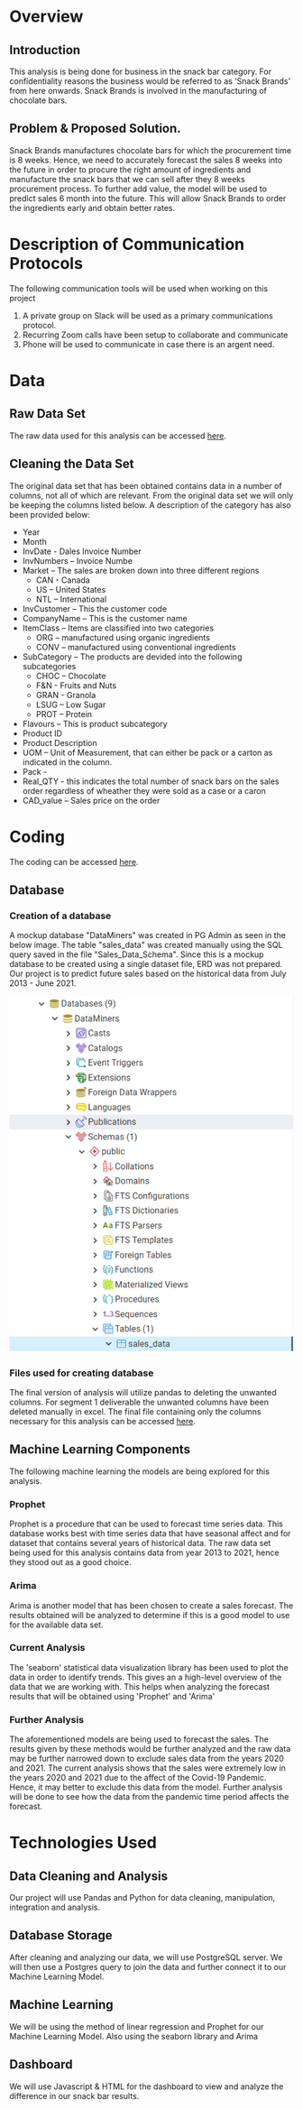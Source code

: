 # Overview

## Introduction
This analysis is being done for business in the snack bar category. For confidentiality reasons the business would be referred to as ‘Snack Brands’ from here onwards. Snack Brands is involved in the manufacturing of chocolate bars. 

## Problem & Proposed Solution.
Snack Brands manufactures chocolate bars for which the procurement time is 8 weeks. Hence, we need to accurately forecast the sales 8 weeks into the future in order to procure the right amount of ingredients and manufacture the snack bars that we can sell after they 8 weeks procurement process. 
To further add value, the model will be used to predict sales 6 month into the future. This will allow Snack Brands to order the ingredients early and obtain better rates.

# Description of Communication Protocols

The following communication tools will be used when working on this project

1. A private group on Slack will be used as a primary communications protocol. 
2. Recurring Zoom calls have been setup to collaborate and communicate
3. Phone will be used to communicate in case there is an argent need.


# Data

## Raw Data Set

The raw data used for this analysis can be accessed [here](https://github.com/shayanafzal/DataMiners/blob/a17ea5362ba60a61753ce50b6ce491bb05168e33/Sales_Data_Raw.csv).

## Cleaning the Data Set
The original data set that has been obtained contains data in a number of columns, not all of which are relevant. From the original data set we will only be keeping the columns listed below. A description of the category has also been provided below:

* Year
* Month 
* InvDate - Dales Invoice Number
* InvNumbers – Invoice Numbe
* Market – The sales are broken down into three different regions	
	* CAN - Canada
	* US – United States
	* NTL – International
* InvCustomer – This the customer code
* CompanyName – This is the customer name
* ItemClass – Items are classified into two categories
	* ORG – manufactured using organic ingredients
	* CONV – manufactured using conventional ingredients
* SubCategory – The products are devided into the following subcategories
	* CHOC – Chocolate
	* F&N - Fruits and Nuts
	* GRAN - Granola 
	* LSUG – Low Sugar
	* PROT – Protein
* Flavours – This is product subcategory
* Product ID
* Product Description
* UOM – Unit of Measurement, that can either be pack or a carton as indicated in the column.
* Pack -
* Real_QTY - this indicates the total number of snack bars on the sales order regardless of wheather they were sold as a case or a caron
* CAD_value – Sales price on the order


# Coding 

The coding can be accessed [here](https://github.com/shayanafzal/DataMiners/blob/main/ML.ipynb).

## Database

### Creation of a database

A mockup database "DataMiners" was created in PG Admin as seen in the below image. The table "sales_data" was created manually using the SQL query saved in the file "Sales_Data_Schema". Since this is a mockup database to be created using a single dataset file, ERD was not prepared. Our project is to predict future sales based on the historical data from July 2013 - June 2021.

![Image](https://github.com/shayanafzal/DataMiners/blob/main/Resources/Segment%201/DataMiners_DB.png)

### Files used for creating database

The final version of analysis will utilize pandas to deleting the unwanted columns. For segment 1 deliverable the unwanted columns have been deleted manually in excel. The final file containing only the columns necessary for this analysis can be accessed [here](https://github.com/shayanafzal/DataMiners/blob/main/Sales_Data%20-%20Only%20the%20columns%20we%20need.csv).

## Machine Learning Components

The following machine learning the models are being explored for this analysis. 

### Prophet

Prophet is a procedure that can be used to forecast time series data. This database works best with time series data that have seasonal affect and for dataset that contains several years of historical data. The raw data set being used for this analysis contains data from year 2013 to 2021, hence they stood out as a good choice. 

### Arima
Arima is another model that has been chosen to create a sales forecast. The results obtained will be analyzed to determine if this is a good model to use for the available data set. 

### Current Analysis
The 'seaborn' statistical data visualization library has been used to plot the data in order to identify trends. This gives an a high-level overview of the data that we are working with. This helps when analyzing the forecast results that will be obtained using 'Prophet' and 'Arima'

### Further Analysis
The aforementioned models are being used to forecast the sales. The results given by these methods would be further analyzed and the raw data may be further narrowed down to exclude sales data from the years 2020 and 2021. The current analysis shows that the sales were extremely low in the years 2020 and 2021 due to the affect of the Covid-19 Pandemic. Hence, it may better to exclude this data from the model. Further analysis will be done to see how the data from the pandemic time period affects the forecast.







# Technologies Used
## Data Cleaning and Analysis
Our project will use Pandas and Python for data cleaning, manipulation, integration and analysis. 

## Database Storage
After cleaning and analyzing our data, we will use PostgreSQL server. We will then use a Postgres query to join the data and further connect it to our Machine Learning Model.

## Machine Learning
We will be using the method of linear regression and Prophet for our Machine Learning Model. Also using the seaborn library and Arima

## Dashboard
We will use Javascript & HTML for the dashboard to view and analyze the difference in our snack bar results.






